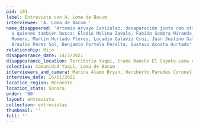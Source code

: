 ```yaml
---
pid: i01
label: Entrevista con A. Loma de Bacum
interviewee: 'A. Loma de Bacum '
name_disappeared: 'Artemio Arvayo Canizalez, desaparecido junto con otras 9 personas,
  a quienes también busca: Eladio Molina Zavala, Fabián Sombra Miranda, Fabián Valencia
  Romero, Martín Hurtado Flores, Locadio Galaviz Cruz, Juan Justino Galaviz Cruz,
  Braulio Pérez Sol, Benjamín Portela Peralta, Gustavo Acosta Hurtado'
relationship: Hijo
disappearance_date: 14/7/2021
disappearance_location: Territorio Yaqui, tramo Rancho El Coyote-Loma de Bacum
colectivo: Comunidad Yaqui, Loma de Bacum
interviewers_and_camera: Marina Álamo Bryan, Heriberto Paredes Coronel, Rodrigo Caballero
interview_date: 16/11/2021
location_region: Noroeste
location_state: Sonora
order: '00'
layout: entrevista
collection: entrevistas
thumbnail: ''
full: ''
---
```

